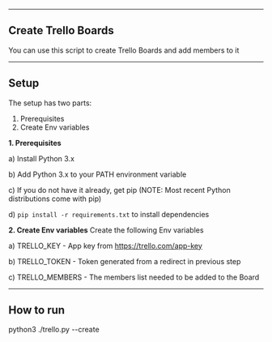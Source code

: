 ---------------------
Create Trello Boards
---------------------

You can use this script to create Trello Boards and add members to it

-----
Setup
-----

The setup has two parts:
1. Prerequisites  
2. Create Env variables

__1. Prerequisites__

a) Install Python 3.x

b) Add Python 3.x to your PATH environment variable

c) If you do not have it already, get pip (NOTE: Most recent Python distributions come with pip)

d) `pip install -r requirements.txt` to install dependencies

__2. Create Env variables__
Create the following Env variables

a) TRELLO_KEY - App key from https://trello.com/app-key

b) TRELLO_TOKEN - Token generated from a redirect in previous step 

c) TRELLO_MEMBERS - The members list needed to be added to the Board

-----
How to run
-----

python3 ./trello.py --create
